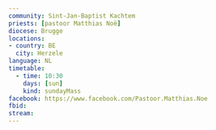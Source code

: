 ```yaml
---
community: Sint-Jan-Baptist Kachtem
priests: [pastoor Matthias Noë]
diocese: Brugge
locations:
- country: BE
  city: Herzele
language: NL
timetable:
  - time: 10:30
    days: [sun]
    kind: sundayMass
facebook: https://www.facebook.com/Pastoor.Matthias.Noe
fbid:
stream:
---
```


